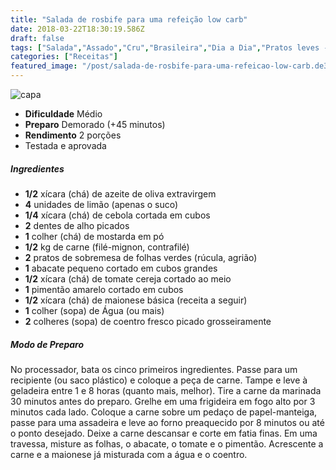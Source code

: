 ```yaml
---
title: "Salada de rosbife para uma refeição low carb"
date: 2018-03-22T18:30:19.586Z
draft: false
tags: ["Salada","Assado","Cru","Brasileira","Dia a Dia","Pratos leves - Saladas"]
categories: ["Receitas"]
featured_image: "/post/salada-de-rosbife-para-uma-refeicao-low-carb.de39e975.jpg"
---
```


![capa](/post/salada-de-rosbife-para-uma-refeicao-low-carb.de39e975.jpg)

*   **Dificuldade** Médio
*   **Preparo** Demorado (+45 minutos)
*   **Rendimento** 2 porções
*   Testada e aprovada
    

##### Ingredientes

*   **1/2** xícara (chá) de azeite de oliva extravirgem
*   **4** unidades de limão (apenas o suco)
*   **1/4** xícara (chá) de cebola cortada em cubos
*   **2** dentes de alho picados
*   **1** colher (chá) de mostarda em pó
*   **1/2** kg de carne (filé-mignon, contrafilé)
*   **2** pratos de sobremesa de folhas verdes (rúcula, agrião)
*   **1** abacate pequeno cortado em cubos grandes
*   **1/2** xícara (chá) de tomate cereja cortado ao meio
*   **1** pimentão amarelo cortado em cubos
*   **1/2** xícara (chá) de maionese básica (receita a seguir)
*   **1** colher (sopa) de Água (ou mais)
*   **2** colheres (sopa) de coentro fresco picado grosseiramente

##### Modo de Preparo

No processador, bata os cinco primeiros ingredientes. Passe para um recipiente (ou saco plástico) e coloque a peça de carne. Tampe e leve à geladeira entre 1 e 8 horas (quanto mais, melhor). Tire a carne da marinada 30 minutos antes do preparo. Grelhe em uma frigideira em fogo alto por 3 minutos cada lado. Coloque a carne sobre um pedaço de papel-manteiga, passe para uma assadeira e leve ao forno preaquecido por 8 minutos ou até o ponto desejado. Deixe a carne descansar e corte em fatia finas. Em uma travessa, misture as folhas, o abacate, o tomate e o pimentão. Acrescente a carne e a maionese já misturada com a água e o coentro.
